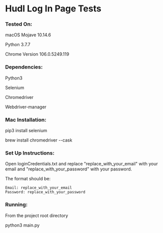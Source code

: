 # Hudl Log In Page Tests
### Tested On:
macOS Mojave 10.14.6

Python 3.7.7

Chrome Version 106.0.5249.119

### Dependencies:
Python3

Selenium

Chromedriver

Webdriver-manager

### Mac Installation:
pip3 install selenium

brew install chromedriver --cask

### Set Up Instructions:
Open loginCredentials.txt and replace "replace_with_your_email" with your email and "replace_with_your_password" with your password.

The format should be:

    Email: replace_with_your_email
    Password: replace_with_your_password

### Running:
From the project root directory 

python3 main.py
